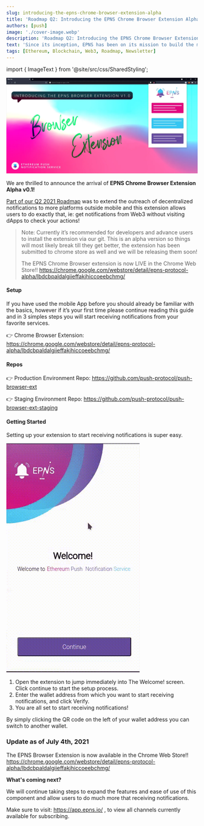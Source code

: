```yaml
---
slug: introducing-the-epns-chrome-browser-extension-alpha
title: 'Roadmap Q2: Introducing the EPNS Chrome Browser Extension Alpha v0.1'
authors: [push]
image: './cover-image.webp'
description: 'Roadmap Q2: Introducing the EPNS Chrome Browser Extension Alpha v0.1'
text: 'Since its inception, EPNS has been on its mission to build the most effective and reliable communication layer on Web3 to allow sending platform-agnostic and decentralized notifications.'
tags: [Ethereum, Blockchain, Web3, Roadmap, Newsletter]
---
```


import { ImageText } from '@site/src/css/SharedStyling';

![Cover Image of Roadmap Q2: Introducing the EPNS Chrome Browser Extension Alpha v0.1](./cover-image.webp)

<!--truncate-->

We are thrilled to announce the arrival of <b>EPNS Chrome Browser Extension Alpha v0.1!</b>

[Part of our Q2 2021 Roadmap](https://medium.com/ethereum-push-notification-service/epns-roadmap-2021-c4ededc57a12) was to extend the outreach of decentralized notifications to more platforms outside mobile and this extension allows users to do exactly that, ie: get notifications from Web3 without visiting dApps to check your actions!

<blockquote>
Note: Currently it’s recommended for developers and advance users to install the extension via our git. This is an alpha version so things will most likely break till they get better, the extension has been submitted to chrome store as well and we will be releasing them soon!

The EPNS Chrome Browser extension is now LIVE in the Chrome Web Store!!
https://chrome.google.com/webstore/detail/epns-protocol-alpha/lbdcbpaldalgiieffakjhiccoeebchmg/

</blockquote>

#### Setup

If you have used the mobile App before you should already be familiar with the basics, however if it’s your first time please continue reading this guide and in 3 simples steps you will start receiving notifications from your favorite services.

👉 Chrome Browser Extension: https://chrome.google.com/webstore/detail/epns-protocol-alpha/lbdcbpaldalgiieffakjhiccoeebchmg/

#### Repos

👉 Production Environment Repo: https://github.com/push-protocol/push-browser-ext

👉 Staging Environment Repo: https://github.com/push-protocol/push-browser-ext-staging

#### Getting Started

Setting up your extension to start receiving notifications is super easy.

![First Image of Roadmap Q2: Introducing the EPNS Chrome Browser Extension Alpha v0.1](./image-1.gif)

1. Open the extension to jump immediately into The Welcome! screen. Click continue to start the setup process.
2. Enter the wallet address from which you want to start receiving notifications, and click Verify.
3. You are all set to start receiving notifications!

By simply clicking the QR code on the left of your wallet address you can switch to another wallet.

### Update as of July 4th, 2021

The EPNS Browser Extension is now available in the Chrome Web Store!!
https://chrome.google.com/webstore/detail/epns-protocol-alpha/lbdcbpaldalgiieffakjhiccoeebchmg/

<b>What's coming next?</b>

We will continue taking steps to expand the features and ease of use of this component and allow users to do much more that receiving notifications.

Make sure to visit: https://app.epns.io/ , to view all channels currently available for subscribing.
